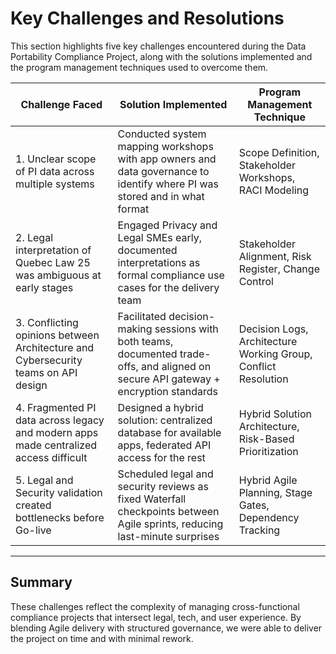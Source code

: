 # Key Challenges and Resolutions

This section highlights five key challenges encountered during the Data Portability Compliance Project, along with the solutions implemented and the program management techniques used to overcome them.

| Challenge Faced | Solution Implemented | Program Management Technique |
|-------------------|-------------------------|-------------------------------|
| 1. Unclear scope of PI data across multiple systems | Conducted system mapping workshops with app owners and data governance to identify where PI was stored and in what format | Scope Definition, Stakeholder Workshops, RACI Modeling |
| 2. Legal interpretation of Quebec Law 25 was ambiguous at early stages | Engaged Privacy and Legal SMEs early, documented interpretations as formal compliance use cases for the delivery team | Stakeholder Alignment, Risk Register, Change Control |
| 3. Conflicting opinions between Architecture and Cybersecurity teams on API design | Facilitated decision-making sessions with both teams, documented trade-offs, and aligned on secure API gateway + encryption standards | Decision Logs, Architecture Working Group, Conflict Resolution |
| 4. Fragmented PI data across legacy and modern apps made centralized access difficult | Designed a hybrid solution: centralized database for available apps, federated API access for the rest | Hybrid Solution Architecture, Risk-Based Prioritization |
| 5. Legal and Security validation created bottlenecks before Go-live | Scheduled legal and security reviews as fixed Waterfall checkpoints between Agile sprints, reducing last-minute surprises | Hybrid Agile Planning, Stage Gates, Dependency Tracking |

---

## Summary

These challenges reflect the complexity of managing cross-functional compliance projects that intersect legal, tech, and user experience. By blending Agile delivery with structured governance, we were able to deliver the project on time and with minimal rework.


